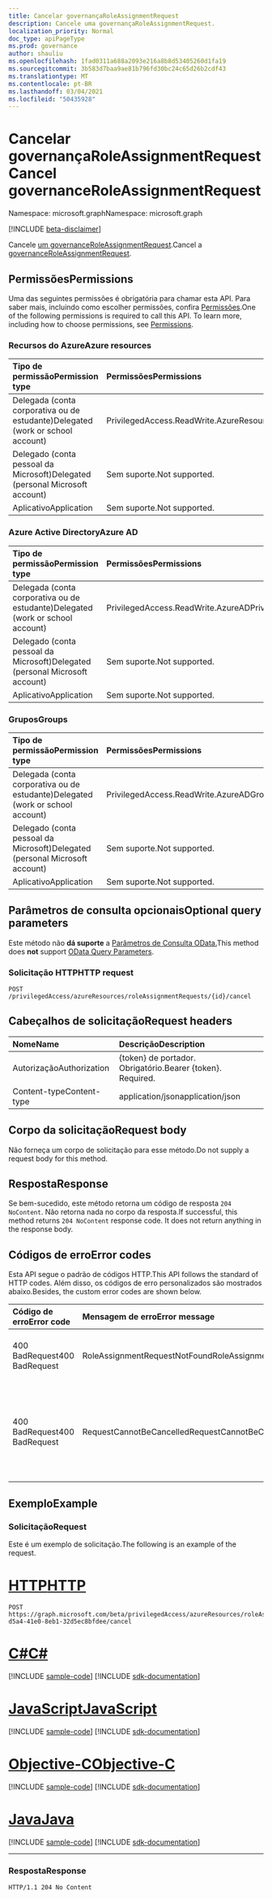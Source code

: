 ```yaml
---
title: Cancelar governançaRoleAssignmentRequest
description: Cancele uma governançaRoleAssignmentRequest.
localization_priority: Normal
doc_type: apiPageType
ms.prod: governance
author: shauliu
ms.openlocfilehash: 1fad0311a688a2093e216a8b8d53405260d1fa19
ms.sourcegitcommit: 3b583d7baa9ae81b796fd30bc24c65d26b2cdf43
ms.translationtype: MT
ms.contentlocale: pt-BR
ms.lasthandoff: 03/04/2021
ms.locfileid: "50435928"
---
```

# <a name="cancel-governanceroleassignmentrequest"></a><span data-ttu-id="305b3-103">Cancelar governançaRoleAssignmentRequest</span><span class="sxs-lookup"><span data-stu-id="305b3-103">Cancel governanceRoleAssignmentRequest</span></span>

<span data-ttu-id="305b3-104">Namespace: microsoft.graph</span><span class="sxs-lookup"><span data-stu-id="305b3-104">Namespace: microsoft.graph</span></span>

[!INCLUDE [beta-disclaimer](../../includes/beta-disclaimer.md)]

<span data-ttu-id="305b3-105">Cancele [um governanceRoleAssignmentRequest](../resources/governanceroleassignmentrequest.md).</span><span class="sxs-lookup"><span data-stu-id="305b3-105">Cancel a [governanceRoleAssignmentRequest](../resources/governanceroleassignmentrequest.md).</span></span>

## <a name="permissions"></a><span data-ttu-id="305b3-106">Permissões</span><span class="sxs-lookup"><span data-stu-id="305b3-106">Permissions</span></span>
<span data-ttu-id="305b3-p101">Uma das seguintes permissões é obrigatória para chamar esta API. Para saber mais, incluindo como escolher permissões, confira [Permissões](/graph/permissions-reference#privileged-access-permissions).</span><span class="sxs-lookup"><span data-stu-id="305b3-p101">One of the following permissions is required to call this API. To learn more, including how to choose permissions, see [Permissions](/graph/permissions-reference#privileged-access-permissions).</span></span>

### <a name="azure-resources"></a><span data-ttu-id="305b3-109">Recursos do Azure</span><span class="sxs-lookup"><span data-stu-id="305b3-109">Azure resources</span></span>

| <span data-ttu-id="305b3-110">Tipo de permissão</span><span class="sxs-lookup"><span data-stu-id="305b3-110">Permission type</span></span> | <span data-ttu-id="305b3-111">Permissões</span><span class="sxs-lookup"><span data-stu-id="305b3-111">Permissions</span></span> |
|:-------------- |:----------- |
| <span data-ttu-id="305b3-112">Delegada (conta corporativa ou de estudante)</span><span class="sxs-lookup"><span data-stu-id="305b3-112">Delegated (work or school account)</span></span> | <span data-ttu-id="305b3-113">PrivilegedAccess.ReadWrite.AzureResources</span><span class="sxs-lookup"><span data-stu-id="305b3-113">PrivilegedAccess.ReadWrite.AzureResources</span></span> |
| <span data-ttu-id="305b3-114">Delegado (conta pessoal da Microsoft)</span><span class="sxs-lookup"><span data-stu-id="305b3-114">Delegated (personal Microsoft account)</span></span> | <span data-ttu-id="305b3-115">Sem suporte.</span><span class="sxs-lookup"><span data-stu-id="305b3-115">Not supported.</span></span> |
| <span data-ttu-id="305b3-116">Aplicativo</span><span class="sxs-lookup"><span data-stu-id="305b3-116">Application</span></span> | <span data-ttu-id="305b3-117">Sem suporte.</span><span class="sxs-lookup"><span data-stu-id="305b3-117">Not supported.</span></span> |

### <a name="azure-ad"></a><span data-ttu-id="305b3-118">Azure Active Directory</span><span class="sxs-lookup"><span data-stu-id="305b3-118">Azure AD</span></span>

| <span data-ttu-id="305b3-119">Tipo de permissão</span><span class="sxs-lookup"><span data-stu-id="305b3-119">Permission type</span></span> | <span data-ttu-id="305b3-120">Permissões</span><span class="sxs-lookup"><span data-stu-id="305b3-120">Permissions</span></span> |
|:--------------- |:----------- |
| <span data-ttu-id="305b3-121">Delegada (conta corporativa ou de estudante)</span><span class="sxs-lookup"><span data-stu-id="305b3-121">Delegated (work or school account)</span></span> | <span data-ttu-id="305b3-122">PrivilegedAccess.ReadWrite.AzureAD</span><span class="sxs-lookup"><span data-stu-id="305b3-122">PrivilegedAccess.ReadWrite.AzureAD</span></span> |
| <span data-ttu-id="305b3-123">Delegado (conta pessoal da Microsoft)</span><span class="sxs-lookup"><span data-stu-id="305b3-123">Delegated (personal Microsoft account)</span></span> | <span data-ttu-id="305b3-124">Sem suporte.</span><span class="sxs-lookup"><span data-stu-id="305b3-124">Not supported.</span></span> |
| <span data-ttu-id="305b3-125">Aplicativo</span><span class="sxs-lookup"><span data-stu-id="305b3-125">Application</span></span> | <span data-ttu-id="305b3-126">Sem suporte.</span><span class="sxs-lookup"><span data-stu-id="305b3-126">Not supported.</span></span> |

### <a name="groups"></a><span data-ttu-id="305b3-127">Grupos</span><span class="sxs-lookup"><span data-stu-id="305b3-127">Groups</span></span>

|<span data-ttu-id="305b3-128">Tipo de permissão</span><span class="sxs-lookup"><span data-stu-id="305b3-128">Permission type</span></span> | <span data-ttu-id="305b3-129">Permissões</span><span class="sxs-lookup"><span data-stu-id="305b3-129">Permissions</span></span> |
|:-------------- |:----------- |
| <span data-ttu-id="305b3-130">Delegada (conta corporativa ou de estudante)</span><span class="sxs-lookup"><span data-stu-id="305b3-130">Delegated (work or school account)</span></span> | <span data-ttu-id="305b3-131">PrivilegedAccess.ReadWrite.AzureADGroups</span><span class="sxs-lookup"><span data-stu-id="305b3-131">PrivilegedAccess.ReadWrite.AzureADGroups</span></span> |
| <span data-ttu-id="305b3-132">Delegado (conta pessoal da Microsoft)</span><span class="sxs-lookup"><span data-stu-id="305b3-132">Delegated (personal Microsoft account)</span></span> | <span data-ttu-id="305b3-133">Sem suporte.</span><span class="sxs-lookup"><span data-stu-id="305b3-133">Not supported.</span></span> |
| <span data-ttu-id="305b3-134">Aplicativo</span><span class="sxs-lookup"><span data-stu-id="305b3-134">Application</span></span> | <span data-ttu-id="305b3-135">Sem suporte.</span><span class="sxs-lookup"><span data-stu-id="305b3-135">Not supported.</span></span> |

## <a name="optional-query-parameters"></a><span data-ttu-id="305b3-136">Parâmetros de consulta opcionais</span><span class="sxs-lookup"><span data-stu-id="305b3-136">Optional query parameters</span></span>
<span data-ttu-id="305b3-137">Este método não **dá suporte** a [Parâmetros de Consulta OData.](/graph/query-parameters)</span><span class="sxs-lookup"><span data-stu-id="305b3-137">This method does **not** support [OData Query Parameters](/graph/query-parameters).</span></span>

### <a name="http-request"></a><span data-ttu-id="305b3-138">Solicitação HTTP</span><span class="sxs-lookup"><span data-stu-id="305b3-138">HTTP request</span></span>
<!-- { "blockType": "ignored" } -->
```http
POST /privilegedAccess/azureResources/roleAssignmentRequests/{id}/cancel
```

## <a name="request-headers"></a><span data-ttu-id="305b3-139">Cabeçalhos de solicitação</span><span class="sxs-lookup"><span data-stu-id="305b3-139">Request headers</span></span>
| <span data-ttu-id="305b3-140">Nome</span><span class="sxs-lookup"><span data-stu-id="305b3-140">Name</span></span>       | <span data-ttu-id="305b3-141">Descrição</span><span class="sxs-lookup"><span data-stu-id="305b3-141">Description</span></span>|
|:---------------|:----------|
| <span data-ttu-id="305b3-142">Autorização</span><span class="sxs-lookup"><span data-stu-id="305b3-142">Authorization</span></span>  | <span data-ttu-id="305b3-p102">{token} de portador. Obrigatório.</span><span class="sxs-lookup"><span data-stu-id="305b3-p102">Bearer {token}. Required.</span></span>|
| <span data-ttu-id="305b3-145">Content-type</span><span class="sxs-lookup"><span data-stu-id="305b3-145">Content-type</span></span>  | <span data-ttu-id="305b3-146">application/json</span><span class="sxs-lookup"><span data-stu-id="305b3-146">application/json</span></span>|

## <a name="request-body"></a><span data-ttu-id="305b3-147">Corpo da solicitação</span><span class="sxs-lookup"><span data-stu-id="305b3-147">Request body</span></span>
<span data-ttu-id="305b3-148">Não forneça um corpo de solicitação para esse método.</span><span class="sxs-lookup"><span data-stu-id="305b3-148">Do not supply a request body for this method.</span></span>

## <a name="response"></a><span data-ttu-id="305b3-149">Resposta</span><span class="sxs-lookup"><span data-stu-id="305b3-149">Response</span></span>
<span data-ttu-id="305b3-p103">Se bem-sucedido, este método retorna um código de resposta `204 NoContent`. Não retorna nada no corpo da resposta.</span><span class="sxs-lookup"><span data-stu-id="305b3-p103">If successful, this method returns `204 NoContent` response code. It does not return anything in the response body.</span></span> 

## <a name="error-codes"></a><span data-ttu-id="305b3-152">Códigos de erro</span><span class="sxs-lookup"><span data-stu-id="305b3-152">Error codes</span></span>
<span data-ttu-id="305b3-153">Esta API segue o padrão de códigos HTTP.</span><span class="sxs-lookup"><span data-stu-id="305b3-153">This API follows the standard of HTTP codes.</span></span> <span data-ttu-id="305b3-154">Além disso, os códigos de erro personalizados são mostrados abaixo.</span><span class="sxs-lookup"><span data-stu-id="305b3-154">Besides, the custom error codes are shown below.</span></span>

| <span data-ttu-id="305b3-155">Código de erro</span><span class="sxs-lookup"><span data-stu-id="305b3-155">Error code</span></span> | <span data-ttu-id="305b3-156">Mensagem de erro</span><span class="sxs-lookup"><span data-stu-id="305b3-156">Error message</span></span> | <span data-ttu-id="305b3-157">Detalhes</span><span class="sxs-lookup"><span data-stu-id="305b3-157">Details</span></span> |
|:---------- |:------------- |:------- |
| <span data-ttu-id="305b3-158">400 BadRequest</span><span class="sxs-lookup"><span data-stu-id="305b3-158">400 BadRequest</span></span> | <span data-ttu-id="305b3-159">RoleAssignmentRequestNotFound</span><span class="sxs-lookup"><span data-stu-id="305b3-159">RoleAssignmentRequestNotFound</span></span> | <span data-ttu-id="305b3-160">O governanceRoleAssignmentRequest não existe no sistema.</span><span class="sxs-lookup"><span data-stu-id="305b3-160">The governanceRoleAssignmentRequest does not exist in system.</span></span> |
| <span data-ttu-id="305b3-161">400 BadRequest</span><span class="sxs-lookup"><span data-stu-id="305b3-161">400 BadRequest</span></span> | <span data-ttu-id="305b3-162">RequestCannotBeCancelled</span><span class="sxs-lookup"><span data-stu-id="305b3-162">RequestCannotBeCancelled</span></span> | <span data-ttu-id="305b3-163">Somente solicitações no status `Granted` de , e podem ser `PendingApproval` `PendingApprovalProvisioning` `PendingAdminDecision` canceladas.</span><span class="sxs-lookup"><span data-stu-id="305b3-163">Only requests in status of `Granted`, `PendingApproval`, `PendingApprovalProvisioning` and `PendingAdminDecision` can be cancelled.</span></span> |

## <a name="example"></a><span data-ttu-id="305b3-164">Exemplo</span><span class="sxs-lookup"><span data-stu-id="305b3-164">Example</span></span>
### <a name="request"></a><span data-ttu-id="305b3-165">Solicitação</span><span class="sxs-lookup"><span data-stu-id="305b3-165">Request</span></span>
<span data-ttu-id="305b3-166">Este é um exemplo de solicitação.</span><span class="sxs-lookup"><span data-stu-id="305b3-166">The following is an example of the request.</span></span>

# <a name="http"></a>[<span data-ttu-id="305b3-167">HTTP</span><span class="sxs-lookup"><span data-stu-id="305b3-167">HTTP</span></span>](#tab/http)
<!-- {
  "blockType": "request",
  "name": "cancel_governanceroleassignmentrequest"
}-->
```http
POST https://graph.microsoft.com/beta/privilegedAccess/azureResources/roleAssignmentRequests/7c53453e-d5a4-41e0-8eb1-32d5ec8bfdee/cancel
```
# <a name="c"></a>[<span data-ttu-id="305b3-168">C#</span><span class="sxs-lookup"><span data-stu-id="305b3-168">C#</span></span>](#tab/csharp)
[!INCLUDE [sample-code](../includes/snippets/csharp/cancel-governanceroleassignmentrequest-csharp-snippets.md)]
[!INCLUDE [sdk-documentation](../includes/snippets/snippets-sdk-documentation-link.md)]

# <a name="javascript"></a>[<span data-ttu-id="305b3-169">JavaScript</span><span class="sxs-lookup"><span data-stu-id="305b3-169">JavaScript</span></span>](#tab/javascript)
[!INCLUDE [sample-code](../includes/snippets/javascript/cancel-governanceroleassignmentrequest-javascript-snippets.md)]
[!INCLUDE [sdk-documentation](../includes/snippets/snippets-sdk-documentation-link.md)]

# <a name="objective-c"></a>[<span data-ttu-id="305b3-170">Objective-C</span><span class="sxs-lookup"><span data-stu-id="305b3-170">Objective-C</span></span>](#tab/objc)
[!INCLUDE [sample-code](../includes/snippets/objc/cancel-governanceroleassignmentrequest-objc-snippets.md)]
[!INCLUDE [sdk-documentation](../includes/snippets/snippets-sdk-documentation-link.md)]

# <a name="java"></a>[<span data-ttu-id="305b3-171">Java</span><span class="sxs-lookup"><span data-stu-id="305b3-171">Java</span></span>](#tab/java)
[!INCLUDE [sample-code](../includes/snippets/java/cancel-governanceroleassignmentrequest-java-snippets.md)]
[!INCLUDE [sdk-documentation](../includes/snippets/snippets-sdk-documentation-link.md)]

---


### <a name="response"></a><span data-ttu-id="305b3-172">Resposta</span><span class="sxs-lookup"><span data-stu-id="305b3-172">Response</span></span>
<!-- {
  "blockType": "response",
  "truncated": false,
  "@odata.type": "microsoft.graph.None"
} -->
```http
HTTP/1.1 204 No Content
```

<!-- uuid: 8fcb5dbc-d5aa-4681-8e31-b001d5168d79
2015-10-25 14:57:30 UTC -->
<!--
{
  "type": "#page.annotation",
  "description": "Cancel governanceRoleAssignmentRequest",
  "keywords": "",
  "section": "documentation",
  "tocPath": "",
  "suppressions": [
  ]
}
-->


